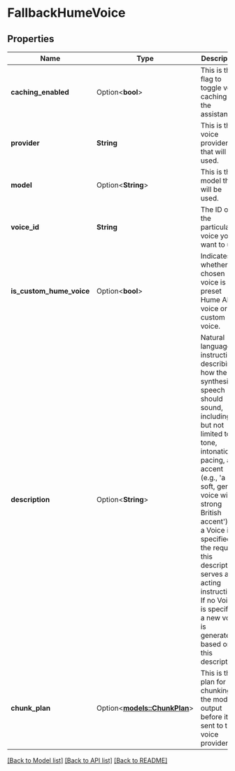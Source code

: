 # FallbackHumeVoice

## Properties

Name | Type | Description | Notes
------------ | ------------- | ------------- | -------------
**caching_enabled** | Option<**bool**> | This is the flag to toggle voice caching for the assistant. | [optional][default to true]
**provider** | **String** | This is the voice provider that will be used. | 
**model** | Option<**String**> | This is the model that will be used. | [optional]
**voice_id** | **String** | The ID of the particular voice you want to use. | 
**is_custom_hume_voice** | Option<**bool**> | Indicates whether the chosen voice is a preset Hume AI voice or a custom voice. | [optional]
**description** | Option<**String**> | Natural language instructions describing how the synthesized speech should sound, including but not limited to tone, intonation, pacing, and accent (e.g., 'a soft, gentle voice with a strong British accent').  If a Voice is specified in the request, this description serves as acting instructions. If no Voice is specified, a new voice is generated based on this description. | [optional]
**chunk_plan** | Option<[**models::ChunkPlan**](ChunkPlan.md)> | This is the plan for chunking the model output before it is sent to the voice provider. | [optional]

[[Back to Model list]](../README.md#documentation-for-models) [[Back to API list]](../README.md#documentation-for-api-endpoints) [[Back to README]](../README.md)


